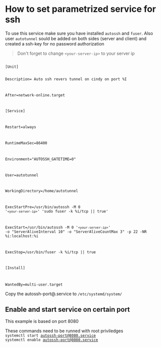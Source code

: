 # How to set parametrized service for ssh

To use this service make sure you have installed `autossh` and `fuser`.
Also user `autotunnel` sould be added on both sides (server and client) and created a ssh-key for no password authorization

>Don't forget to change `<your-server-ip>` to your server ip

<code>
[Unit]

Description= Auto ssh revers tunnel on cindy on port %I

After=network-online.target

[Service]

Restart=always

RuntimeMaxSec=86400

Environment="AUTOSSH_GATETIME=0"

User=autotunnel

WorkingDirectory=/home/autotunnel

ExecStartPre=/usr/bin/autossh -M 0 '`<your-server-ip>`' 'sudo fuser -k %i/tcp || true'

ExecStart=/usr/bin/autossh -M 0 '`<your-server-ip>`' -o "ServerAliveInterval 10" -o "ServerAliveCountMax 3" -p 22 -NR %i:localhost:%i

ExecStop=/usr/bin/fuser -k %i/tcp || true

[Install]

WantedBy=multi-user.target
</code>

Copy the autossh-port@.service to `/etc/systemd/system/`

## Enable and start service on certain port

This example is based on port 8080

These commands need to be runned with root priviledges
<code>
systemctl start autossh-port@8080.service
systemctl enable autossh-port@8080.service
</code>

